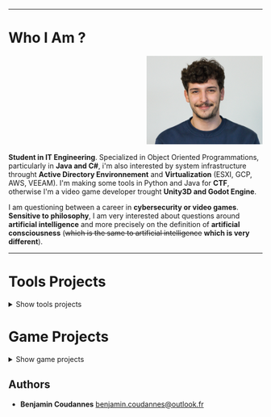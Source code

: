 -----------------

# Who I Am ?

<p align="right">
  <img src="https://github.com/RoseauFragile/PortFolio/blob/master/Picture.jpg" width="230" height="175" />
</p>

**Student in IT Engineering**. Specialized in Object Oriented Programmations, particularly in **Java and C#**, i'm also interested by system infrastructure throught **Active Directory Environnement** and **Virtualization** (ESXI, GCP, AWS, VEEAM).
I'm making some tools in Python and Java for **CTF**, otherwise I'm a video game developer trought **Unity3D and Godot Engine**.

I am questioning between a career in **cybersecurity or video games**.
**Sensitive to philosophy**, I am very interested about questions around **artificial intelligence** and more precisely on the definition of **artificial consciousness** (~~which is the same to artificial intelligence~~ **which is very different**).

-----------------

# Tools Projects

<details><summary>Show tools projects</summary>
  

## EasySave

Lorem ipsum dolor sit amet, consectetur adipiscing elit. Sed pharetra id lacus quis semper. Morbi consectetur placerat posuere. Nulla erat eros, imperdiet sit amet imperdiet vel, feugiat vel sapien. Sed vel iaculis enim. Fusce at rutrum sem. Nam tortor libero, tincidunt sed tincidunt nec, viverra a mi. Suspendisse faucibus ultrices tellus, ac vestibulum mauris interdum nec. Aenean dolor lectus, auctor congue urna nec, volutpat iaculis sem. Nunc eu massa augue. In dapibus aliquam nisi, nec vulputate neque ultrices tincidunt.

## TxtXored

Lorem ipsum dolor sit amet, consectetur adipiscing elit. Sed pharetra id lacus quis semper. Morbi consectetur placerat posuere. Nulla erat eros, imperdiet sit amet imperdiet vel, feugiat vel sapien. Sed vel iaculis enim. Fusce at rutrum sem. Nam tortor libero, tincidunt sed tincidunt nec, viverra a mi. Suspendisse faucibus ultrices tellus, ac vestibulum mauris interdum nec. Aenean dolor lectus, auctor congue urna nec, volutpat iaculis sem. Nunc eu massa augue. In dapibus aliquam nisi, nec vulputate neque ultrices tincidunt.

<p align="center">
  <img src="https://github.com/RoseauFragile/PortFolio/blob/master/JavaXored_Xor.png" />
</p>
<sub>Capture of Xored-key decrypt menu</sub>

</details>

# Game Projects

<details><summary>Show game projects</summary>
    
## Panik Rocket

<p align="center">
<img src="https://github.com/RoseauFragile/PortFolio/blob/master/PanikRocket_InGame.png" width="600" height="400" />
</p>
<sub>In-Game capture of PanikRocket</sub>

1. Lorem ipsum dolor sit amet, consectetur adipiscing elit. Sed pharetra id lacus quis semper. Morbi consectetur placerat posuere. Nulla erat eros, imperdiet sit amet imperdiet vel, feugiat vel sapien. Sed vel iaculis enim. Fusce at rutrum sem. Nam tortor libero, tincidunt sed tincidunt nec, viverra a mi. Suspendisse faucibus ultrices tellus, ac vestibulum mauris interdum nec. Aenean dolor lectus, auctor congue urna nec, volutpat iaculis sem. Nunc eu massa augue. In dapibus aliquam nisi, nec vulputate neque ultrices tincidunt.
  
## Beware Of The Truth
 
Beware of the truth is a prototype of an rpg-based video game.
It take place in the future, where a chemical smoke force peoples to live on the top of buildings.
Written in Java, it use sqlite database to store objects like saves, levels, monsters, items etc..
 
<p align="center">
<img src="https://github.com/RoseauFragile/PortFolio/blob/master/Porco.png" width="600" height="400" />
</p>
<sub>Main Menu of Beware Of The Truth</sub>

<p align="center">
<img src="https://github.com/RoseauFragile/PortFolio/blob/master/Screenshot_8.png" width="600" height="400" />
</p>
<sub>In-Game capture of Beware Of The Truth</sub>
  
## Lorann
  
Developped by Loriciels in 1985. Lorann is a dungeon crawler, with monsters, scoring and death mecanics.
To pass levels you must collect the key in each level but take care of monsters.
You have to collect to kill monsters thanks to your fireball or gather fruits to increase your score.

I developped my own version of Lorann during my studies. 
There is 4 kinds of mosnters with differents behaviours.
It use a MySql Database to store levels, monsters, items etc..
  
<p align="center">
<img src="https://github.com/RoseauFragile/PortFolio/blob/master/Lorann.png" />
</p>
<sub>In-Game capture of Lorann</sub>

</details>

## Authors

* **Benjamin Coudannes** benjamin.coudannes@outlook.fr
